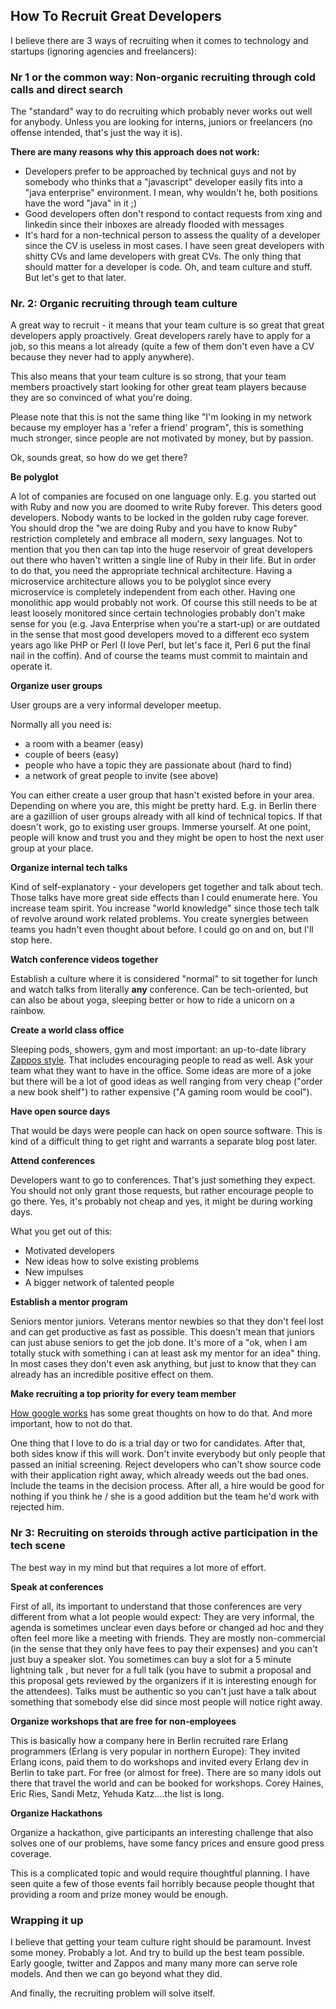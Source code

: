 ## How To Recruit Great Developers

I believe there are 3 ways of recruiting when it comes to technology and startups (ignoring agencies and freelancers):

### Nr 1 or the common way: Non-organic recruiting through cold calls and direct search

The "standard" way to do recruiting which probably never works out well for anybody.
Unless you are looking for interns, juniors or freelancers (no offense intended, that's just the way it is).

__There are many reasons why this approach does not work:__

- Developers prefer to be approached by technical guys and not by somebody who thinks that a "javascript" developer easily fits into a "java enterprise" environment.
I mean, why wouldn't he, both positions have the word "java" in it ;)
- Good developers often don't respond to contact requests from xing and linkedin since their inboxes are already flooded with messages
- It's hard for a non-technical person to assess the quality of a developer since the CV is useless in most cases.
I have seen great developers with shitty CVs and lame developers with great CVs. The only thing that should matter for a developer is code.
Oh, and team culture and stuff. But let's get to that later.

### Nr. 2: Organic recruiting through team culture

A great way to recruit - it means that your team culture is so great that great developers apply proactively. Great developers rarely have to apply for a job, so this means a lot already (quite a few of them don't even have a CV because they never had to apply anywhere).

This also means that your team culture is so strong, that your team members proactively start looking for other great team players because they are so convinced of what you're doing.

Please note that this is not the same thing like "I'm looking in my network because my employer has a 'refer a friend' program", this is something much stronger, since people are not motivated by money, but by passion.

Ok, sounds great, so how do we get there?

__Be polyglot__

A lot of companies are focused on one language only. E.g. you started out with Ruby and now you are doomed to write Ruby forever. This deters good developers. Nobody wants to be locked in the golden ruby cage forever.
You should drop the "we are doing Ruby and you have to know Ruby" restriction completely and embrace all modern, sexy languages.
Not to mention that you then can tap into the huge reservoir of great developers out there who haven't written a single line of Ruby in their life.
But in order to do that, you need the appropriate technical architecture. Having a microservice architecture allows you to be polyglot since every microservice is completely independent from each other. Having one monolithic app would probably not work.
Of course this still needs to be at least loosely monitored since certain technologies probably don't make sense for you (e.g. Java Enterprise when you're a start-up) or are outdated in the sense that most good developers moved to a different eco system years ago like PHP or Perl (I love Perl, but let's face it, Perl 6 put the final nail in the coffin).
And of course the teams must commit to maintain and operate it.

__Organize user groups__

User groups are a very informal developer meetup.

Normally all you need is:

- a room with a beamer (easy)
- couple of beers (easy)
- people who have a topic they are passionate about (hard to find)
- a network of great people to invite (see above)

You can either create a user group that hasn't existed before in your area. Depending on where you are, this might be pretty hard. E.g. in Berlin there are a gazillion of user groups already with all kind of technical topics.
If that doesn't work, go to existing user groups. Immerse yourself. At one point, people will know and trust you and they might be open to host the next user group at your place.

__Organize internal tech talks__

Kind of self-explanatory - your developers get together and talk about tech.
Those talks have more great side effects than I could enumerate here. You increase team spirit. You increase "world knowledge" since those tech talk of revolve around work related problems. You create synergies between teams you hadn't even thought about before. I could go on and on, but I'll stop here.

__Watch conference videos together__

Establish a culture where it is considered "normal" to sit together for lunch and watch talks from literally __any__ conference. Can be tech-oriented, but can also be about yoga, sleeping better or how to ride a unicorn on a rainbow.

__Create a world class office__

Sleeping pods, showers, gym and most important: an up-to-date library [Zappos style](http://www.zapposinsights.com/about/library-list). That includes encouraging people to read as well.
Ask your team what they want to have in the office.
Some ideas are more of a joke but there will be a lot of good ideas as well ranging from very cheap ("order a new book shelf") to rather expensive ("A gaming room would be cool").

__Have open source days__

That would be days were people can hack on open source software. This is kind of a difficult thing to get right and warrants a separate blog post later.

__Attend conferences__

Developers want to go to conferences. That's just something they expect. You should not only grant those requests, but rather encourage people to go there.
Yes, it's probably not cheap and yes, it might be during working days.

What you get out of this:

- Motivated developers
- New ideas how to solve existing problems
- New impulses
- A bigger network of talented people

__Establish a mentor program__

Seniors mentor juniors. Veterans mentor newbies so that they don't feel lost and can get productive as fast as possible. This doesn't mean that juniors can just abuse seniors to get the job done. It's more of a "ok, when I am totally stuck with something i can at least ask my mentor for an idea" thing. In most cases they don't even ask anything, but just to know that they can already has an incredible positive effect on them.

__Make recruiting a top priority for every team member__

[How google works](http://www.amazon.com/How-Google-Works-Eric-Schmidt/dp/1455582344) has some great thoughts on how to do that. And more important, how to not do that.

One thing that I love to do is a trial day or two for candidates. After that, both sides know if this will work.
Don't invite everybody but only people that passed an initial screening. Reject developers who can't show source code with their application right away, which already weeds out the bad ones.
Include the teams in the decision process. After all, a hire would be good for nothing if you think he / she is a good addition but the team he'd work with rejected him.

### Nr 3: Recruiting on steroids through active participation in the tech scene

The best way in my mind but that requires a lot more of effort.

__Speak at conferences__

First of all, its important to understand that those conferences are very different from what a lot people would expect: They are very informal, the agenda is sometimes unclear even days before or changed ad hoc and they often feel more like a meeting with friends. They are mostly non-commercial (in the sense that they only have fees to pay their expenses) and you can't just buy a speaker slot. You sometimes can buy a slot for a 5 minute lightning talk , but never for a full talk (you have to submit a proposal and this proposal gets reviewed by the organizers if it is interesting enough for the attendees).
Talks must be authentic so you can't just have a talk about something that somebody else did since most people will notice right away.

__Organize workshops that are free for non-employees__

This is basically how a company here in Berlin recruited rare Erlang programmers (Erlang is very popular in northern Europe): They invited Erlang icons, paid them to do workshops and invited every Erlang dev in Berlin to take part. For free (or almost for free).
There are so many idols out there that travel the world and can be booked for workshops. Corey Haines, Eric Ries, Sandi Metz, Yehuda Katz....the list is long.

__Organize Hackathons__

Organize a hackathon, give participants an interesting challenge that also solves one of our problems, have some fancy prices and ensure good press coverage.

This is a complicated topic and would require thoughtful planning. I have seen quite a few of those events fail horribly because people thought that providing a room and prize money would be enough.

### Wrapping it up

I believe that getting your team culture right should be paramount. Invest some money. Probably a lot. And try to build up the best team possible.
Early google, twitter and Zappos and many many more can serve role models. And then we can go beyond what they did.

And finally, the recruiting problem will solve itself.
